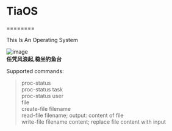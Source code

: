 # TiaOS
========

This Is An Operating System<br/>

![image](https://github.com/TiaOS/TiaOS/blob/master/photo/6207233296175315261.jpg)<br/>
**任凭风浪起,稳坐钓鱼台**<br/>

Supported commands:<br/>
  >proc-status<br/>
  >proc-status task<br/>
  >proc-status user<br/>
  >file<br/>
  >create-file filename<br/>
  >read-file filename; output: content of file<br/>
  >write-file filename content; replace file content with input<br/>
